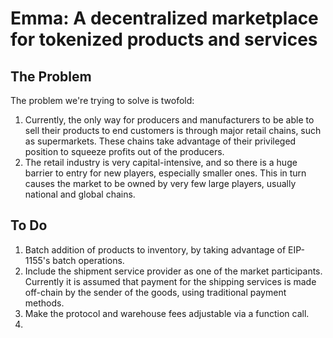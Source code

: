 # Emma: A decentralized marketplace for tokenized products and services

## The Problem

The problem we're trying to solve is twofold:

1. Currently, the only way for producers and manufacturers to be able to sell their products to end customers is through major retail chains, such as supermarkets. These chains take advantage of their privileged position to squeeze profits out of the producers.
2. The retail industry is very capital-intensive, and so there is a huge barrier to entry for new players, especially smaller ones. This in turn causes the market to be owned by very few large players, usually national and global chains.


## To Do

1. Batch addition of products to inventory, by taking advantage of EIP-1155's batch operations.
2. Include the shipment service provider as one of the market participants. Currently it is assumed that payment for the shipping services is made off-chain by the sender of the goods, using traditional payment methods.
3. Make the protocol and warehouse fees adjustable via a function call.
4. 
